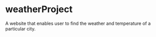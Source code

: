 # weatherProject
A website that enables user to find the weather and temperature of a particular city.
